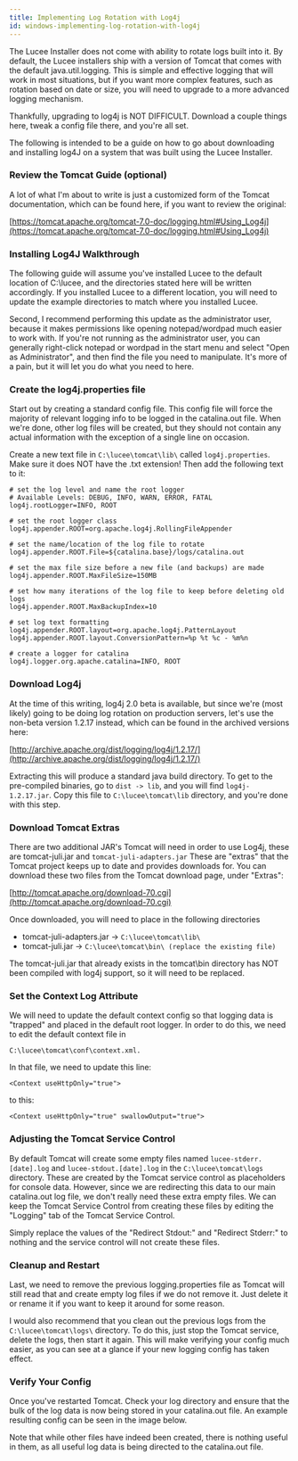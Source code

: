 ```yaml
---
title: Implementing Log Rotation with Log4j
id: windows-implementing-log-rotation-with-log4j
---
```


The Lucee Installer does not come with ability to rotate logs built into it. By default, the Lucee installers ship with a version of Tomcat that comes with the default java.util.logging. This is simple and effective logging that will work in most situations, but if you want more complex features, such as rotation based on date or size, you will need to upgrade to a more advanced logging mechanism.

Thankfully, upgrading to log4j is NOT DIFFICULT. Download a couple things here, tweak a config file there, and you're all set.

The following is intended to be a guide on how to go about downloading and installing log4J on a system that was built using the Lucee Installer.

### Review the Tomcat Guide (optional) ###

A lot of what I'm about to write is just a customized form of the Tomcat documentation, which can be found here, if you want to review the original:

[https://tomcat.apache.org/tomcat-7.0-doc/logging.html#Using_Log4j](https://tomcat.apache.org/tomcat-7.0-doc/logging.html#Using_Log4j)

### Installing Log4J Walkthrough ###

The following guide will assume you've installed Lucee to the default location of C:\lucee, and the directories stated here will be written accordingly. If you installed Lucee to a different location, you will need to update the example directories to match where you installed Lucee.

Second, I recommend performing this update as the administrator user, because it makes permissions like opening notepad/wordpad much easier to work with. If you're not running as the administrator user, you can generally right-click notepad or wordpad in the start menu and select "Open as Administrator", and then find the file you need to manipulate. It's more of a pain, but it will let you do what you need to here.

### Create the log4j.properties file ###

Start out by creating a standard config file. This config file will force the majority of relevant logging info to be logged in the catalina.out file. When we're done, other log files will be created, but they should not contain any actual information with the exception of a single line on occasion.

Create a new text file in `C:\lucee\tomcat\lib\` called ```log4j.properties```. Make sure it does NOT have the .txt extension! Then add the following text to it:

	# set the log level and name the root logger
	# Available Levels: DEBUG, INFO, WARN, ERROR, FATAL
	log4j.rootLogger=INFO, ROOT

	# set the root logger class
	log4j.appender.ROOT=org.apache.log4j.RollingFileAppender

	# set the name/location of the log file to rotate
	log4j.appender.ROOT.File=${catalina.base}/logs/catalina.out

	# set the max file size before a new file (and backups) are made
	log4j.appender.ROOT.MaxFileSize=150MB

	# set how many iterations of the log file to keep before deleting old logs
	log4j.appender.ROOT.MaxBackupIndex=10

	# set log text formatting
	log4j.appender.ROOT.layout=org.apache.log4j.PatternLayout
	log4j.appender.ROOT.layout.ConversionPattern=%p %t %c - %m%n

	# create a logger for catalina
	log4j.logger.org.apache.catalina=INFO, ROOT

### Download Log4j ###

At the time of this writing, log4j 2.0 beta is available, but since we're (most likely) going to be doing log rotation on production servers, let's use the non-beta version 1.2.17 instead, which can be found in the archived versions here:

[http://archive.apache.org/dist/logging/log4j/1.2.17/](http://archive.apache.org/dist/logging/log4j/1.2.17/)

Extracting this will produce a standard java build directory. To get to the pre-compiled binaries, go to ```dist -> lib```, and you will find ```log4j-1.2.17.jar```. Copy this file to ```C:\lucee\tomcat\lib``` directory, and you're done with this step.

### Download Tomcat Extras ###

There are two additional JAR's Tomcat will need in order to use Log4j, these are tomcat-juli.jar and ```tomcat-juli-adapters.jar``` These are "extras" that the Tomcat project keeps up to date and provides downloads for. You can download these two files from the Tomcat download page, under "Extras":

[http://tomcat.apache.org/download-70.cgi](http://tomcat.apache.org/download-70.cgi)

Once downloaded, you will need to place in the following directories

- tomcat-juli-adapters.jar -> ```C:\lucee\tomcat\lib\```
- tomcat-juli.jar -> ```C:\lucee\tomcat\bin\ (replace the existing file)```

The tomcat-juli.jar that already exists in the tomcat\bin directory has NOT been compiled with log4j support, so it will need to be replaced.

### Set the Context Log Attribute ###

We will need to update the default context config so that logging data is "trapped" and placed in the default root logger. In order to do this, we need to edit the default context file in

	C:\lucee\tomcat\conf\context.xml.

In that file, we need to update this line:

    <Context useHttpOnly="true">

to this:

    <Context useHttpOnly="true" swallowOutput="true">

### Adjusting the Tomcat Service Control ###

By default Tomcat will create some empty files named ```lucee-stderr.[date].log``` and ```lucee-stdout.[date].log``` in the ```C:\lucee\tomcat\logs``` directory. These are created by the Tomcat service control as placeholders for console data. However, since we are redirecting this data to our main catalina.out log file, we don't really need these extra empty files. We can keep the Tomcat Service Control from creating these files by editing the "Logging" tab of the Tomcat Service Control.

Simply replace the values of the "Redirect Stdout:" and "Redirect Stderr:" to nothing and the service control will not create these files.

### Cleanup and Restart ###

Last, we need to remove the previous logging.properties file as Tomcat will still read that and create empty log files if we do not remove it. Just delete it or rename it if you want to keep it around for some reason.

I would also recommend that you clean out the previous logs from the ```C:\lucee\tomcat\logs\``` directory. To do this, just stop the Tomcat service, delete the logs, then start it again. This will make verifying your config much easier, as you can see at a glance if your new logging config has taken effect.

### Verify Your Config ###

Once you've restarted Tomcat. Check your log directory and ensure that the bulk of the log data is now being stored in your catalina.out file. An example resulting config can be seen in the image below.

Note that while other files have indeed been created, there is nothing useful in them, as all useful log data is being directed to the catalina.out file.
